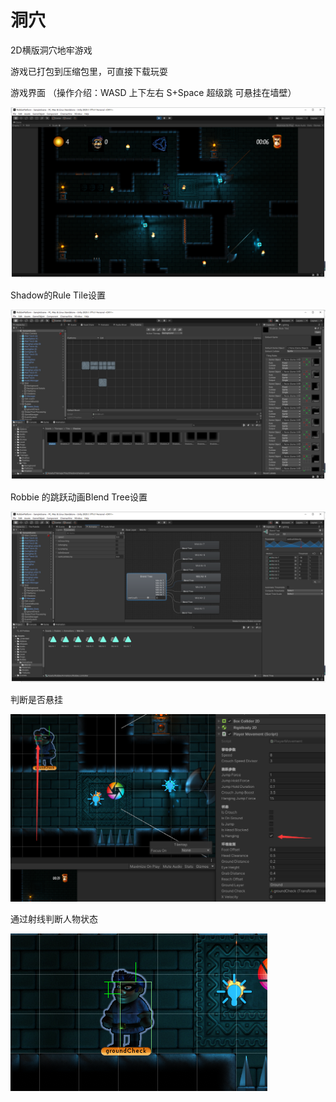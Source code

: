 # 洞穴

2D横版洞穴地牢游戏

游戏已打包到压缩包里，可直接下载玩耍




游戏界面  （操作介绍：WASD 上下左右  S+Space 超级跳  可悬挂在墙壁）

![Game](https://github.com/BaoWHO/Dungeon/blob/main/Images/Game.png)



Shadow的Rule Tile设置

![Shadow](https://github.com/BaoWHO/Dungeon/blob/main/Images/Shadow.png)



Robbie 的跳跃动画Blend Tree设置

![Blend Tree](https://github.com/BaoWHO/Dungeon/blob/main/Images/Blend%20Tree.png)



判断是否悬挂

![RayCase](https://github.com/BaoWHO/Dungeon/blob/main/Images/RayCase.png)



通过射线判断人物状态

![Ray](https://github.com/BaoWHO/Dungeon/blob/main/Images/Ray.png)


